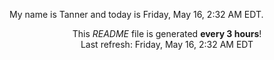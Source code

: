 My name is Tanner and today is Friday, May 16, 2:32 AM EDT.

<p align="center">This <i>README</i> file is generated <b>every 3 hours</b>!</br>Last refresh: Friday, May 16, 2:32 AM EDT<br /></p>
